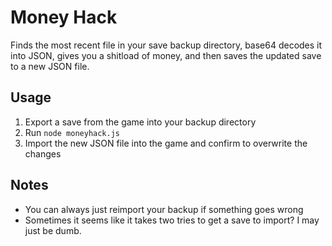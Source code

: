 # Money Hack

Finds the most recent file in your save backup directory, base64 decodes it into JSON, gives you a shitload of money, and then saves the updated save to a new JSON file.

## Usage

1. Export a save from the game into your backup directory
2. Run `node moneyhack.js`
3. Import the new JSON file into the game and confirm to overwrite the changes

## Notes

- You can always just reimport your backup if something goes wrong
- Sometimes it seems like it takes two tries to get a save to import? I may just be dumb.
